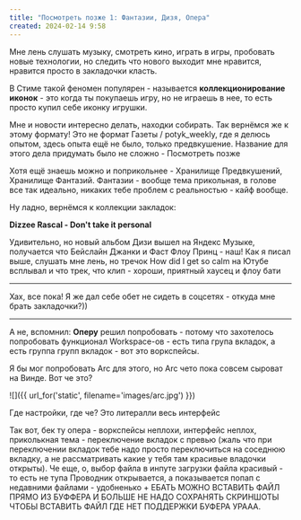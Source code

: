 ```yaml
---
title: "Посмотреть позже 1: Фантазии, Дизя, Опера"
created: 2024-02-14 9:58
---
```


Мне лень слушать музыку, смотреть кино, играть в игры, пробовать новые технологии, но следить что нового выходит мне нравится, нравится просто в закладочки класть. 

В Стиме такой феномен популярен - называется **коллекционирование иконок** - это когда ты покупаешь игру, но не играешь в нее, то есть просто купил себе иконку игрушки. 

Мне и новости интересно делать, находки собирать. Так вернёмся же к этому формату! Это не формат Газеты / potyk_weekly, где я делюсь опытом, здесь опыта ещё не было, только предвкушение. Название для этого дела придумать было не сложно - Посмотреть позже 

Хотя ещё знаешь можно и поприкольнее - Хранилище Предвкушений, Хранилище Фантазий. Фантазии - вообще тема прикольная, в голове все так идеально, никаких тебе проблем с реальностью - кайф вообще.

Ну ладно, вернёмся к коллекции закладок: 

**Dizzee Rascal - Don't take it personal**

Удивительно, но новый альбом Дизи вышел на Яндекс Музыке, получается что Бейслайн Джанки и Фаст Флоу Принц - наш! Как я писал выше, слушать мне лень, но тречок How did I get so calm на Ютубе всплывал и что трек, что клип - хороши, приятный хаусец и флоу бати 

---

Хах, все пока! Я же дал себе обет не сидеть в соцсетях - откуда мне брать закладочки?))

---

А не, вспомнил: **Оперу** решил попробовать - потому что захотелось попробовать функционал Workspace-ов - есть типа група вкладок, а есть группа групп вкладок - вот это воркспейсы. 

Я бы мог попробовать Arc для этого, но Arc чето пока совсем сыроват на Винде. Вот че это? 

![]({{ url_for('static', filename='images/arc.jpg')  }})


Где настройки, где че? Это литералли весь интерфейс

Так вот, бек ту опера -  воркспейсы неплохи, интерфейс неплох, приколькная тема - переключение вкладок с превью (жаль что при переключении вкладок тебе надо просто переключиться на соседнюю вкладку, а не рассматривать какие у тебя там красивые владочки открыты). Че еще, о, выбор файла в инпуте загрузки файла красивый - то есть не тупа Проводник открывается, а показывается попап с недавними файлами - удобненько + ЕБАТЬ МОЖНО ВСТАВИТЬ ФАЙЛ ПРЯМО ИЗ БУФФЕРА И БОЛЬШЕ НЕ НАДО СОХРАНЯТЬ СКРИНШОТЫ ЧТОБЫ ВСТАВИТЬ ФАЙЛ ГДЕ НЕТ ПОДДЕРЖКИ БУФЕРА УРААА. 

